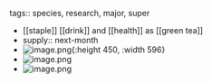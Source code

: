 tags:: species, research, major, super

- [[staple]] [[drink]] and [[health]] as [[green tea]]
- supply:: next-month
- ![image.png](https://peach-geographical-bat-397.mypinata.cloud/ipfs/QmWxtGPaS17of2eQj55rHFaSJs1uWBeyFddUS5TWp9mZNf){:height 450, :width 596}
- ![image.png](https://peach-geographical-bat-397.mypinata.cloud/ipfs/QmSpMzT1YhTVz4gNsPC6mbsAQUX5FGq59U86A3qae9JTt9)
- ![image.png](https://peach-geographical-bat-397.mypinata.cloud/ipfs/Qmc76m7ejhorYJ662U3jQU43jZzG4dQQjCNn3d3q7nSL8c)